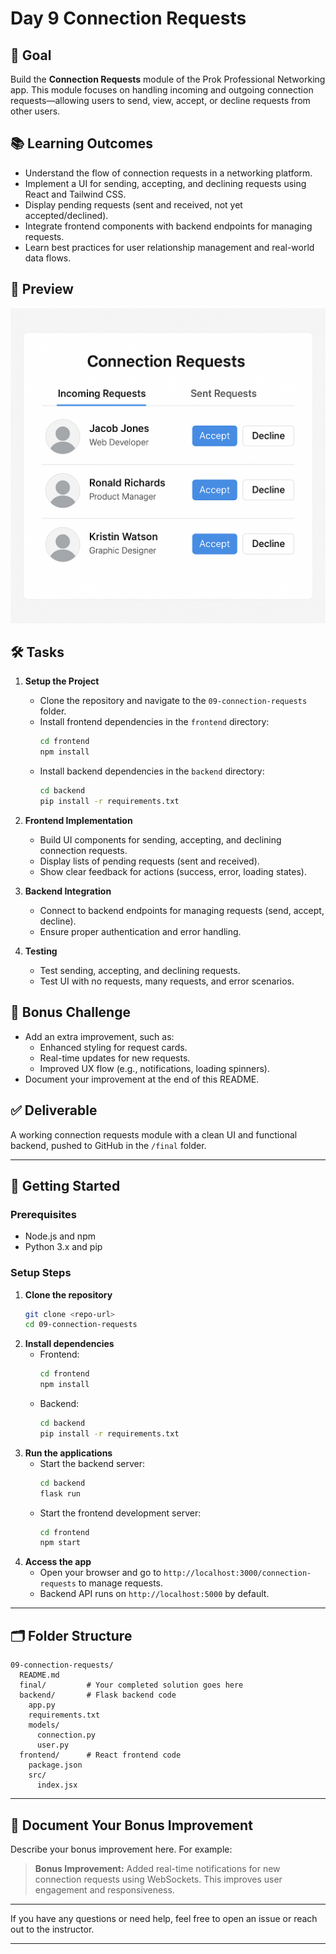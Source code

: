 # Day 9 Connection Requests

## 🎯 Goal

Build the **Connection Requests** module of the Prok Professional Networking app. This module focuses on handling incoming and outgoing connection requests—allowing users to send, view, accept, or decline requests from other users.

## 📚 Learning Outcomes

- Understand the flow of connection requests in a networking platform.
- Implement a UI for sending, accepting, and declining requests using React and Tailwind CSS.
- Display pending requests (sent and received, not yet accepted/declined).
- Integrate frontend components with backend endpoints for managing requests.
- Learn best practices for user relationship management and real-world data flows.

## 📸 Preview

![Connection Request](./Connection-request.png)

## 🛠️ Tasks

1. **Setup the Project**

   - Clone the repository and navigate to the `09-connection-requests` folder.
   - Install frontend dependencies in the `frontend` directory:
     ```bash
     cd frontend
     npm install
     ```
   - Install backend dependencies in the `backend` directory:
     ```bash
     cd backend
     pip install -r requirements.txt
     ```

2. **Frontend Implementation**

   - Build UI components for sending, accepting, and declining connection requests.
   - Display lists of pending requests (sent and received).
   - Show clear feedback for actions (success, error, loading states).

3. **Backend Integration**

   - Connect to backend endpoints for managing requests (send, accept, decline).
   - Ensure proper authentication and error handling.

4. **Testing**
   - Test sending, accepting, and declining requests.
   - Test UI with no requests, many requests, and error scenarios.

## 🧪 Bonus Challenge

- Add an extra improvement, such as:
  - Enhanced styling for request cards.
  - Real-time updates for new requests.
  - Improved UX flow (e.g., notifications, loading spinners).
- Document your improvement at the end of this README.

## ✅ Deliverable

A working connection requests module with a clean UI and functional backend, pushed to GitHub in the `/final` folder.

---

## 🚀 Getting Started

### Prerequisites

- Node.js and npm
- Python 3.x and pip

### Setup Steps

1. **Clone the repository**
   ```bash
   git clone <repo-url>
   cd 09-connection-requests
   ```
2. **Install dependencies**
   - Frontend:
     ```bash
     cd frontend
     npm install
     ```
   - Backend:
     ```bash
     cd backend
     pip install -r requirements.txt
     ```
3. **Run the applications**
   - Start the backend server:
     ```bash
     cd backend
     flask run
     ```
   - Start the frontend development server:
     ```bash
     cd frontend
     npm start
     ```
4. **Access the app**
   - Open your browser and go to `http://localhost:3000/connection-requests` to manage requests.
   - Backend API runs on `http://localhost:5000` by default.

---

## 🗂️ Folder Structure

```
09-connection-requests/
  README.md
  final/         # Your completed solution goes here
  backend/       # Flask backend code
    app.py
    requirements.txt
    models/
      connection.py
      user.py
  frontend/      # React frontend code
    package.json
    src/
      index.jsx
```

---

## 📝 Document Your Bonus Improvement

Describe your bonus improvement here. For example:

> **Bonus Improvement:** Added real-time notifications for new connection requests using WebSockets. This improves user engagement and responsiveness.

---

If you have any questions or need help, feel free to open an issue or reach out to the instructor.

---
